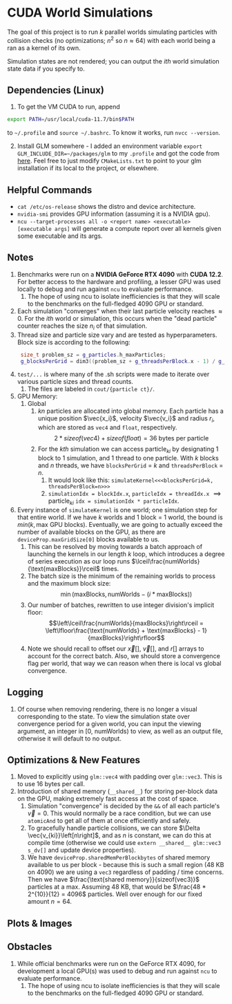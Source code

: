 # CUDA World Simulations
The goal of this project is to run $k$ parallel worlds simulating particles with collision checks (no optimizations; $n^2$ so $n \approx 64$) with each world being a ran as a kernel of its own.

Simulation states are not rendered; you can output the $ith$ world simulation state data if you specify to.

## Dependencies (Linux)
1. To get the VM CUDA to run, append
```sh
export PATH=/usr/local/cuda-11.7/bin$PATH
```
to `~/.profile` and `source ~/.bashrc`. To know it works, run `nvcc --version`.

2. Install GLM somewhere - I added an environment variable `export GLM_INCLUDE_DIR=~/packages/glm` to my `.profile` and got the code from [here](https://github.com/g-truc/glm/tree/master). Feel free to just modify `CMakeLists.txt` to point to your glm installation if its local to the project, or elsewhere.

## Helpful Commands
- `cat /etc/os-release` shows the distro and device architecture.
- `nvidia-smi` provides GPU information (assuming it is a NVIDIA gpu).
- `ncu --target-processes all -o <report name> <executable> [executable args]` will generate a compute report over all kernels given some executable and its args.

## Notes
1. Benchmarks were run on a **NVIDIA GeForce RTX 4090** with **CUDA 12.2**. For better access to the hardware and profiling, a lesser GPU was used locally to debug and run against `ncu` to evaluate performance.
   1. The hope of using ncu to isolate inefficiencies is that they will scale to the benchmarks on the full-fledged 4090 GPU or standard. 
2. Each simulation "converges" when their last particle velocity reaches $\approx 0$. For the $ith$ world or simulation, this occurs when the "dead particle" counter reaches the size $n_i$ of that simulation.
3. Thread size and particle size vary and are tested as hyperparameters. Block size is according to the following:
   ```cpp
    size_t problem_sz = g_particles.h_maxParticles;
    g_blocksPerGrid = dim3((problem_sz + g_threadsPerBlock.x - 1) / g_threadsPerBlock.x);
    ```
4. `test/...` is where many of the .sh scripts were made to iterate over various particle sizes and thread counts.
   1. The files are labeled in `cout/{particle ct}/`.
5. GPU Memory:
   1. Global
      1. $kn$ particles are allocated into global memory. Each particle has a unique position $\vec{x_i}$, velocity $\vec{v_i}$ and radius $r_i$, which are stored as `vec4` and `float`, respectively. $$2 * sizeof(vec4) + sizeof(float) = 36 \text{ bytes per particle}$$
      2. For the $kth$ simulation we can access particle$_{ki}$ by designating 1 block to 1 simulation, and 1 thread to one particle. With $k$ blocks and $n$ threads, we have `blocksPerGrid` = $k$ and `threadsPerBlock` = $n$.
         1. It would look like this: `simulateKernel<<<blocksPerGrid=k, threadsPerBlock=n>>>`
         2. `simulationIdx = blockIdx.x`, `particleIdx = threadIdx.x` $\implies \text{particle}_{ki}$ `idx = simulationIdx * particleIdx`.
6. Every instance of `simulateKernel` is one world; one simulation step for that entire world. If we have $k$ worlds and 1 block = 1 world, the bound is $min(k, \text{max GPU blocks})$. Eventually, we are going to actually exceed the number of available blocks on the GPU, as there are `deviceProp.maxGridSize[0]` blocks available to us.
   1. This can be resolved by moving towards a batch approach of launching the kernels in our length $k$ loop, which introduces a degree of series execution as our loop runs $\lceil\frac{numWorlds}{\text{maxBlocks}}\rceil$ times.
   2. The batch size is the minimum of the remaining worlds to process and the maximum block size: $$\min(\text{maxBlocks}, \text{numWorlds} - (i * \text{maxBlocks}))$$
   3. Our number of batches, rewritten to use integer division's implicit floor: $$\left\lceil\frac{numWorlds}{maxBlocks}\right\rceil = \left\lfloor\frac{\text{numWorlds} + \text{maxBlocks} - 1}{maxBlocks}\right\rfloor$$
   4. Note we should recall to offset our $\vec{x}[]$, $\vec{v}[]$, and $r[]$ arrays to account for the correct batch. Also, we should store a convergence flag per world, that way we can reason when there is local vs global convergence.

## Logging
1. Of course when removing rendering, there is no longer a visual corresponding to the state. To view the simulation state over convergence period for a given world, you can input the viewing argument, an integer in [0, numWorlds) to view, as well as an output file, otherwise it will default to no output.

## Optimizations & New Features
1. Moved to explicitly using `glm::vec4` with padding over `glm::vec3`. This is to use 16 bytes per call.
2. Introduction of shared memory (`__shared__`) for storing per-block data on the GPU, making extremely fast access at the cost of space.
   1. Simulation "convergence" is decided by the `&&` of all each particle's $\vec{v} = 0$. This would normally be a race condition, but we can use `atomicAnd` to get all of them at once efficiently and safely.
   2. To gracefully handle particle collisions, we can store $\Delta \vec{v_{ki}}\left[n\right]$, and as $n$ is constant, we can do this at compile time (otherwise we could use `extern __shared__ glm::vec3 s_dv[]` and update device properties).
   3. We have `deviceProp.sharedMemPerBlockbytes` of shared memory available to us per block - because this is such a small region (48 KB on 4090) we are using a `vec3` regardless of padding / time concerns. Then we have $\frac{\text{shared memory}}{sizeof(vec3)}$ particles at a max. Assuming 48 KB, that would be $\frac{48 * 2^{10}}{12} = 4096$ particles. Well over enough for our fixed amount $n = 64$.

## Plots & Images

## Obstacles
1. While official benchmarks were run on the GeForce RTX 4090, for development a local GPU(s) was used to debug and run against `ncu` to evaluate performance.
   1. The hope of using ncu to isolate inefficiencies is that they will scale to the benchmarks on the full-fledged 4090 GPU or standard. 